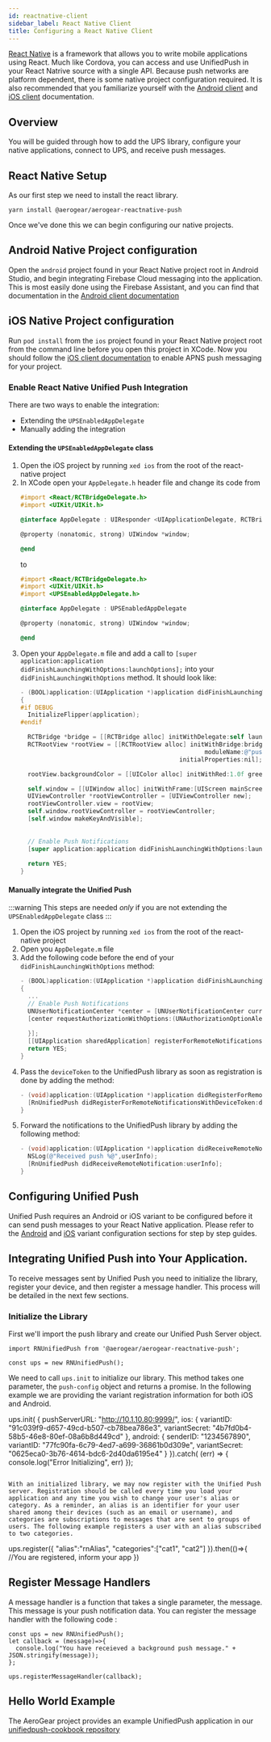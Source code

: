 ```yaml
---
id: reactnative-client
sidebar_label: React Native Client
title: Configuring a React Native Client
---
```

[React Native](reactnative.dev) is a framework that allows you to write mobile applications using React. Much like Cordova, you can access and use UnifiedPush in your React Natrive source with a single API. Because push networks are platform dependent, there is some native project configuration required. It is also recommended that you familiarize yourself with the [Android client](./android-client) and [iOS client](./ios-client) documentation.

## Overview
You will be guided through how to add the UPS library, configure your native applications, connect to UPS, and receive push messages. 

## React Native Setup
As our first step we need to install the react library.

```yarn install @aerogear/aerogear-reactnative-push```

Once we've done this we can begin configuring our native projects. 

## Android Native Project configuration

Open the `android` project found in your React Native project root in Android Studio, and begin integrating Firebase Cloud messaging into the application. This is most easily done using the Firebase Assistant, and you can find that documentation in the [Android client documentation](./android-client)


## iOS Native Project configuration

Run `pod install` from the `ios` project found in your React Native project root from the command line before you open this project in XCode. 
Now you should follow the [iOS client documentation](./ios-client#add-required-capabilities) to enable APNS push messaging for your project.

### Enable React Native Unified Push Integration 

There are two ways to enable the integration:
* Extending the `UPSEnabledAppDelegate`
* Manually adding the integration

#### Extending the `UPSEnabledAppDelegate` class

1. Open the iOS project by running `xed ios` from the root of the react-native project
2. In XCode open your `AppDelegate.h` header file and change its code from
    ```objective-c
    #import <React/RCTBridgeDelegate.h>
    #import <UIKit/UIKit.h>

    @interface AppDelegate : UIResponder <UIApplicationDelegate, RCTBridgeDelegate>

    @property (nonatomic, strong) UIWindow *window;

    @end
    ```
    to
    ```objective-c
    #import <React/RCTBridgeDelegate.h>
    #import <UIKit/UIKit.h>
    #import <UPSEnabledAppDelegate.h>

    @interface AppDelegate : UPSEnabledAppDelegate

    @property (nonatomic, strong) UIWindow *window;

    @end
    ```
3. Open your `AppDelegate.m` file and add a call to `[super application:application didFinishLaunchingWithOptions:launchOptions];` into your `didFinishLaunchingWithOptions` method. It should look like:
    ```objective-c
    - (BOOL)application:(UIApplication *)application didFinishLaunchingWithOptions:(NSDictionary *)launchOptions
    {
    #if DEBUG
      InitializeFlipper(application);
    #endif
    
      RCTBridge *bridge = [[RCTBridge alloc] initWithDelegate:self launchOptions:launchOptions];
      RCTRootView *rootView = [[RCTRootView alloc] initWithBridge:bridge
                                                       moduleName:@"push"
                                                initialProperties:nil];
    
      rootView.backgroundColor = [[UIColor alloc] initWithRed:1.0f green:1.0f blue:1.0f alpha:1];
    
      self.window = [[UIWindow alloc] initWithFrame:[UIScreen mainScreen].bounds];
      UIViewController *rootViewController = [UIViewController new];
      rootViewController.view = rootView;
      self.window.rootViewController = rootViewController;
      [self.window makeKeyAndVisible];
      
      
      // Enable Push Notifications
      [super application:application didFinishLaunchingWithOptions:launchOptions];
      
      return YES;
    }
    ```
   
#### Manually integrate the Unified Push
:::warning
This steps are needed *only* if you are not extending the `UPSEnabledAppDelegate` class
:::

1. Open the iOS project by running `xed ios` from the root of the react-native project
2. Open you `AppDelegate.m` file
3. Add the following code before the end of your `didFinishLaunchingWithOptions` method:
    ```objective-c
    - (BOOL)application:(UIApplication *)application didFinishLaunchingWithOptions:(NSDictionary *)launchOptions
    {
      ...
      // Enable Push Notifications
      UNUserNotificationCenter *center = [UNUserNotificationCenter currentNotificationCenter];
      [center requestAuthorizationWithOptions:(UNAuthorizationOptionAlert + UNAuthorizationOptionBadge + UNAuthorizationOptionSound) completionHandler:^(BOOL granted, NSError * _Nullable error) {
      
      }];
      [[UIApplication sharedApplication] registerForRemoteNotifications];
      return YES;
    }
    ```
4. Pass the `deviceToken` to the UnifiedPush library as soon as registration is done by adding the method:
    ```objective-c
    - (void)application:(UIApplication *)application didRegisterForRemoteNotificationsWithDeviceToken:(NSData *)deviceToken {
      [RnUnifiedPush didRegisterForRemoteNotificationsWithDeviceToken:deviceToken];
    }
    ```
5. Forward the notifications to the UnifiedPush library by adding the following method:
    ```objective-c
    - (void)application:(UIApplication *)application didReceiveRemoteNotification:(NSDictionary *)userInfo fetchCompletionHandler:(void (^)(UIBackgroundFetchResult))completionHandler {
      NSLog(@"Received push %@",userInfo);
      [RnUnifiedPush didReceiveRemoteNotification:userInfo];
    }
    ```


## Configuring Unified Push

Unified Push requires an Android or iOS variant to be configured before it can send push messages to your React Native application. Please refer to the [Android](../variants/android) and [iOS](../variants/ios) variant configuration sections for step by step guides.

## Integrating Unified Push into Your Application.

To receive messages sent by Unified Push you need to initialize the library, register your device, and then register a message handler. This process will be detailed in the next few sections.

### Initialize the Library

First we'll import the push library and create our Unified Push Server object.

```
import RNUnifiedPush from '@aerogear/aerogear-reactnative-push';

const ups = new RNUnifiedPush();
```

We need to call `ups.init` to initialize our library. This method takes one parameter, the `push-config` object and returns a promise. In the following example we are providing the variant registration information for both iOS and Android. 

 ups.init(
            { 
              pushServerURL: "http://10.1.10.80:9999/",
              ios: {
                variantID: "91c039f9-d657-49cd-b507-cb78bea786e3",
                variantSecret: "4b7fd0b4-58b5-46e8-80ef-08a6b8d449cd"
              }, 
              android: {
                senderID: "1234567890",
                variantID: "77fc90fa-6c79-4ed7-a699-36861b0d309e",
                variantSecret: "0625eca0-3b76-4614-bdc6-2d40da6195e4"
              }
            }).catch(
            (err) => {
              console.log("Error Initializing", err)
            });
```

With an initialized library, we may now register with the Unified Push server. Registration should be called every time you load your application and any time you wish to change your user's alias or category. As a reminder, an alias is an identifier for your user shared among their devices (such as an email or username), and categories are subscriptions to messages that are sent to groups of users. The following example registers a user with an alias subscribed to two categories.

```
ups.register({
      "alias":"rnAlias",
      "categories":["cat1", "cat2"]
}).then(()=>{
  //You are registered, inform your app
})

## Register Message Handlers

A message handler is a function that takes a single parameter, the message. This message is your push notification data. You can register the message handler with the following code : 

```
const ups = new RNUnifiedPush();
let callback = (message)=>{
  console.log("You have receieved a background push message." + JSON.stringify(message));
};

ups.registerMessageHandler(callback);
```

## Hello World Example

The AeroGear project provides an example UnifiedPush application in our [unifiedpush-cookbook repository](https://github.com/aerogear/unifiedpush-cookbook/tree/master/react-native/push)




